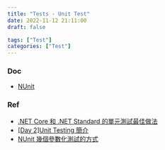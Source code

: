```yaml
---
title: "Tests - Unit Test"
date: 2022-11-12 21:11:00
draft: false

tags: ["Test"]
categories: ["Test"]
---
```


### Doc
- [NUnit](https://docs.nunit.org/articles/nunit/writing-tests/assertions/assertion-models/classic.html)

### Ref
- [.NET Core 和 .NET Standard 的單元測試最佳做法](https://learn.microsoft.com/zh-tw/dotnet/core/testing/unit-testing-best-practices)
- [[Day 2]Unit Testing 簡介](https://ithelp.ithome.com.tw/articles/10102264)
- [NUnit 幾個參數化測試的方式](https://blog.yowko.com/nunit-parameterized-test/)